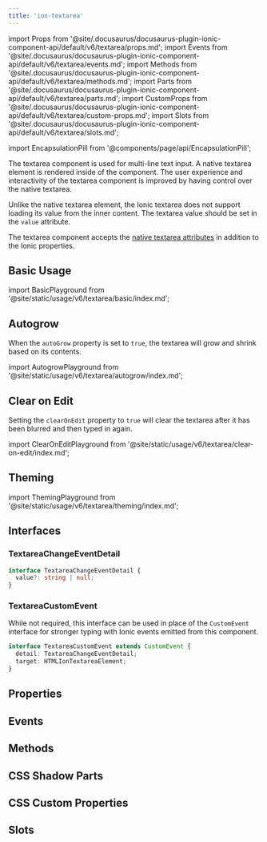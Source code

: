 ```yaml
---
title: 'ion-textarea'
---
```


import Props from '@site/.docusaurus/docusaurus-plugin-ionic-component-api/default/v6/textarea/props.md';
import Events from '@site/.docusaurus/docusaurus-plugin-ionic-component-api/default/v6/textarea/events.md';
import Methods from '@site/.docusaurus/docusaurus-plugin-ionic-component-api/default/v6/textarea/methods.md';
import Parts from '@site/.docusaurus/docusaurus-plugin-ionic-component-api/default/v6/textarea/parts.md';
import CustomProps from '@site/.docusaurus/docusaurus-plugin-ionic-component-api/default/v6/textarea/custom-props.md';
import Slots from '@site/.docusaurus/docusaurus-plugin-ionic-component-api/default/v6/textarea/slots.md';

<head>
  <title>Ionic Textarea Component and CSS Properties for Multi-Line Input</title>
  <meta
    name="description"
    content="Textarea is for multi-line input. The component accepts native textarea attributes in addition to Ionic properties. Read to learn about use and CSS elements."
  />
</head>

import EncapsulationPill from '@components/page/api/EncapsulationPill';

<EncapsulationPill type="scoped" />

The textarea component is used for multi-line text input. A native textarea element is rendered inside of the component. The user experience and interactivity of the textarea component is improved by having control over the native textarea.

Unlike the native textarea element, the Ionic textarea does not support loading its value from the inner content. The textarea value should be set in the `value` attribute.

The textarea component accepts the [native textarea attributes](https://developer.mozilla.org/en-US/docs/Web/HTML/Element/textarea) in addition to the Ionic properties.

## Basic Usage

import BasicPlayground from '@site/static/usage/v6/textarea/basic/index.md';

<BasicPlayground />

## Autogrow

When the `autoGrow` property is set to `true`, the textarea will grow and shrink based on its contents.

import AutogrowPlayground from '@site/static/usage/v6/textarea/autogrow/index.md';

<AutogrowPlayground />

## Clear on Edit

Setting the `clearOnEdit` property to `true` will clear the textarea after it has been blurred and then typed in again.

import ClearOnEditPlayground from '@site/static/usage/v6/textarea/clear-on-edit/index.md';

<ClearOnEditPlayground />

## Theming

import ThemingPlayground from '@site/static/usage/v6/textarea/theming/index.md';

<ThemingPlayground />

## Interfaces

### TextareaChangeEventDetail

```typescript
interface TextareaChangeEventDetail {
  value?: string | null;
}
```

### TextareaCustomEvent

While not required, this interface can be used in place of the `CustomEvent` interface for stronger typing with Ionic events emitted from this component.

```typescript
interface TextareaCustomEvent extends CustomEvent {
  detail: TextareaChangeEventDetail;
  target: HTMLIonTextareaElement;
}
```

## Properties

<Props />

## Events

<Events />

## Methods

<Methods />

## CSS Shadow Parts

<Parts />

## CSS Custom Properties

<CustomProps />

## Slots

<Slots />
